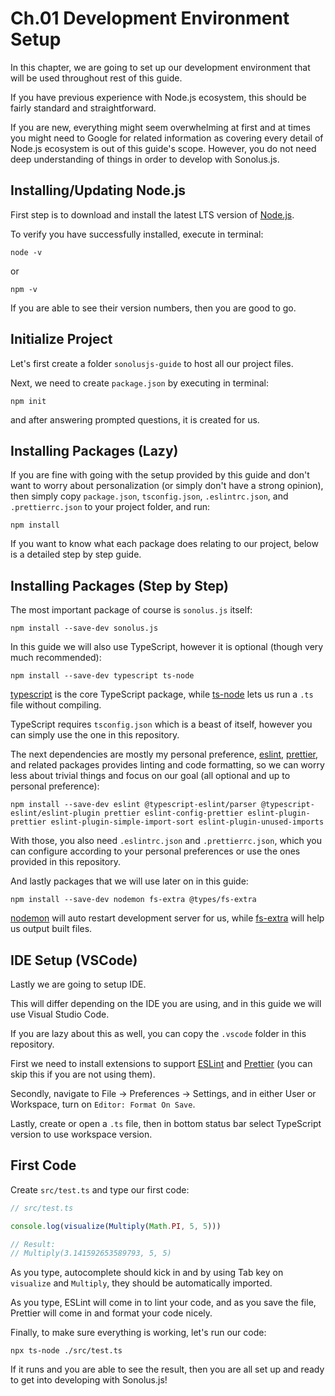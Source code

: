 # Ch.01 Development Environment Setup

In this chapter, we are going to set up our development environment that will be used throughout rest of this guide.

If you have previous experience with Node.js ecosystem, this should be fairly standard and straightforward.

If you are new, everything might seem overwhelming at first and at times you might need to Google for related information as covering every detail of Node.js ecosystem is out of this guide's scope. However, you do not need deep understanding of things in order to develop with Sonolus.js.

## Installing/Updating Node.js

First step is to download and install the latest LTS version of [Node.js](https://nodejs.org).

To verify you have successfully installed, execute in terminal:

```
node -v
```

or

```
npm -v
```

If you are able to see their version numbers, then you are good to go.

## Initialize Project

Let's first create a folder `sonolusjs-guide` to host all our project files.

Next, we need to create `package.json` by executing in terminal:

```
npm init
```

and after answering prompted questions, it is created for us.

## Installing Packages (Lazy)

If you are fine with going with the setup provided by this guide and don't want to worry about personalization (or simply don't have a strong opinion), then simply copy `package.json`, `tsconfig.json`, `.eslintrc.json`, and `.prettierrc.json` to your project folder, and run:

```
npm install
```

If you want to know what each package does relating to our project, below is a detailed step by step guide.

## Installing Packages (Step by Step)

The most important package of course is `sonolus.js` itself:

```
npm install --save-dev sonolus.js
```

In this guide we will also use TypeScript, however it is optional (though very much recommended):

```
npm install --save-dev typescript ts-node
```

[typescript](https://github.com/microsoft/TypeScript) is the core TypeScript package, while [ts-node](https://github.com/TypeStrong/ts-node) lets us run a `.ts` file without compiling.

TypeScript requires `tsconfig.json` which is a beast of itself, however you can simply use the one in this repository.

The next dependencies are mostly my personal preference, [eslint](https://github.com/eslint/eslint), [prettier](https://github.com/prettier/prettier), and related packages provides linting and code formatting, so we can worry less about trivial things and focus on our goal (all optional and up to personal preference):

```
npm install --save-dev eslint @typescript-eslint/parser @typescript-eslint/eslint-plugin prettier eslint-config-prettier eslint-plugin-prettier eslint-plugin-simple-import-sort eslint-plugin-unused-imports
```

With those, you also need `.eslintrc.json` and `.prettierrc.json`, which you can configure according to your personal preferences or use the ones provided in this repository.

And lastly packages that we will use later on in this guide:

```
npm install --save-dev nodemon fs-extra @types/fs-extra
```

[nodemon](https://github.com/remy/nodemon) will auto restart development server for us, while [fs-extra](https://github.com/jprichardson/node-fs-extra) will help us output built files.

## IDE Setup (VSCode)

Lastly we are going to setup IDE.

This will differ depending on the IDE you are using, and in this guide we will use Visual Studio Code.

If you are lazy about this as well, you can copy the `.vscode` folder in this repository.

First we need to install extensions to support [ESLint](https://marketplace.visualstudio.com/items?itemName=dbaeumer.vscode-eslint) and [Prettier](https://marketplace.visualstudio.com/items?itemName=esbenp.prettier-vscode) (you can skip this if you are not using them).

Secondly, navigate to File -> Preferences -> Settings, and in either User or Workspace, turn on `Editor: Format On Save`.

Lastly, create or open a `.ts` file, then in bottom status bar select TypeScript version to use workspace version.

## First Code

Create `src/test.ts` and type our first code:

```ts
// src/test.ts

console.log(visualize(Multiply(Math.PI, 5, 5)))

// Result:
// Multiply(3.141592653589793, 5, 5)
```

As you type, autocomplete should kick in and by using Tab key on `visualize` and `Multiply`, they should be automatically imported.

As you type, ESLint will come in to lint your code, and as you save the file, Prettier will come in and format your code nicely.

Finally, to make sure everything is working, let's run our code:

```
npx ts-node ./src/test.ts
```

If it runs and you are able to see the result, then you are all set up and ready to get into developing with Sonolus.js!
